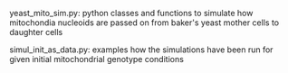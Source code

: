 yeast_mito_sim.py: python classes and functions to simulate how mitochondia nucleoids are passed on from baker's yeast mother cells to daughter cells

simul_init_as_data.py: examples how the simulations have been run for given initial mitochondrial genotype conditions

